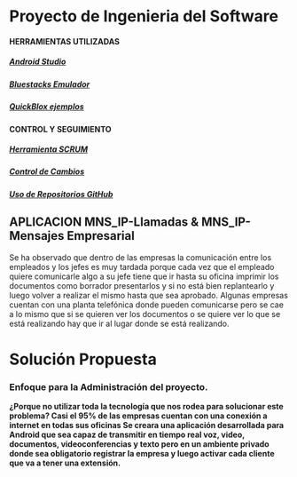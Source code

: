 

<h1><strong>Proyecto de Ingenieria del Software </strong></h1>
<h4>HERRAMIENTAS UTILIZADAS</h4>
<h5><strong><a href="https://developer.android.com/sdk/index.html">Android Studio</a></strong></h5>
<h5><strong><a href="www.bluestacks.com/download.html">Bluestacks Emulador</a></strong></h5>
<h5><strong><a href="https://quickblox.com/">QuickBlox ejemplos</a></strong></h5>

<h4>CONTROL Y SEGUIMIENTO</h4>
<h5><strong><a href="https://trello.com/b/AN3wIsd1/mns-ip">Herramienta SCRUM</a></strong></h5>
<h5><strong><a href="https://docs.google.com/spreadsheets/d/1JclyDr-fP-XY3Dr0PUaOmLXUje1BGuVbYEjyYENIi18/edit#gid=0">Control de Cambios</a></strong></h5>
<h5><strong><a href="https://github.com/ProjectING/Proyecto-Ingenieria-del-Software.git">Uso de Repositorios GitHub</a></strong></h5>

<h2> APLICACION MNS_IP-Llamadas & MNS_IP-Mensajes Empresarial </h2>

Se ha observado que dentro de las empresas la comunicación entre los empleados y los jefes es
muy tardada porque cada vez que el empleado quiere comunicarle algo a su jefe tiene que ir hasta
su oficina imprimir los documentos como borrador presentarlos y si no está bien replantearlo y
luego volver a realizar el mismo hasta que sea aprobado.
Algunas empresas cuentan con una planta telefónica donde pueden comunicarse pero se cae a lo
mismo que si se quieren ver los documentos o se quiere ver lo que se está realizando hay que ir al
lugar donde se está realizando.
<h1>Solución Propuesta</h1>
<h3>Enfoque para la Administración del proyecto.</h3>

   <strong> ¿Porque no utilizar toda la tecnología que nos rodea para solucionar este problema?<strong>
    Casi el 95% de las empresas cuentan con una conexión a internet en todas sus oficinas
    Se creara una aplicación desarrollada para Android que sea capaz de transmitir en tiempo real voz,
    video, documentos, videoconferencias y texto pero en un ambiente privado donde sea obligatorio
    registrar la empresa y luego activar cada cliente que va a tener una extensión.


